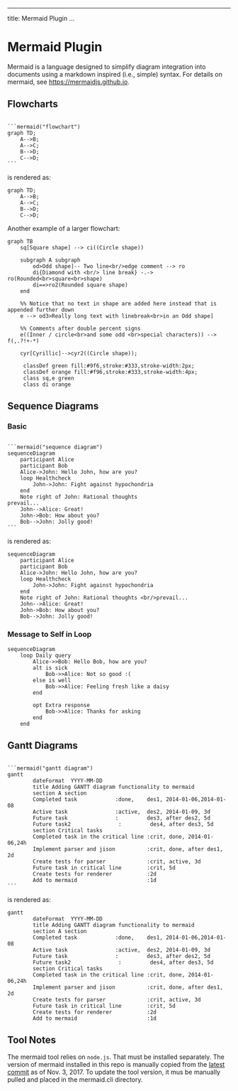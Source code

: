 
---
title: Mermaid Plugin
...

# Mermaid Plugin

Mermaid is a language designed to simplify diagram integration into documents using a markdown 
inspired (i.e., simple) syntax.  For details on mermaid, see <https://mermaidjs.github.io>.

## Flowcharts

<pre><code>
&#96;&#96;&#96;mermaid("flowchart")
graph TD;
    A-->B;
    A-->C;
    B-->D;
    C-->D;
&#96;&#96;&#96;
</code></pre>

is rendered as:

```mermaid("flowchart")
graph TD;
    A-->B;
    A-->C;
    B-->D;
    C-->D;
```

Another example of a larger flowchart:

```mermaid("Larger Flowchart")
graph TB
    sq[Square shape] --> ci((Circle shape))

    subgraph A subgraph
        od>Odd shape]-- Two line<br/>edge comment --> ro
        di{Diamond with <br/> line break} -.-> ro(Rounded<br>square<br>shape)
        di==>ro2(Rounded square shape)
    end

    %% Notice that no text in shape are added here instead that is appended further down
    e --> od3>Really long text with linebreak<br>in an Odd shape]

    %% Comments after double percent signs
    e((Inner / circle<br>and some odd <br>special characters)) --> f(,.?!+-*)

    cyr[Cyrillic]-->cyr2((Circle shape));

     classDef green fill:#9f6,stroke:#333,stroke-width:2px;
     classDef orange fill:#f96,stroke:#333,stroke-width:4px;
     class sq,e green
     class di orange
```


## Sequence Diagrams

### Basic

<pre><code>
&#96;&#96;&#96;mermaid("sequence diagram")
sequenceDiagram
    participant Alice
    participant Bob
    Alice->John: Hello John, how are you?
    loop Healthcheck
        John->John: Fight against hypochondria
    end
    Note right of John: Rational thoughts <br/>prevail...
    John-->Alice: Great!
    John->Bob: How about you?
    Bob-->John: Jolly good!
&#96;&#96;&#96;
</code></pre>

is rendered as:

```mermaid("sequence diagram")
sequenceDiagram
    participant Alice
    participant Bob
    Alice->John: Hello John, how are you?
    loop Healthcheck
        John->John: Fight against hypochondria
    end
    Note right of John: Rational thoughts <br/>prevail...
    John-->Alice: Great!
    John->Bob: How about you?
    Bob-->John: Jolly good!
```

### Message to Self in Loop

```mermaid("message to self in loop")
sequenceDiagram
    loop Daily query
        Alice->>Bob: Hello Bob, how are you?
        alt is sick
            Bob->>Alice: Not so good :(
        else is well
            Bob->>Alice: Feeling fresh like a daisy
        end

        opt Extra response
            Bob->>Alice: Thanks for asking
        end
    end
```

## Gantt Diagrams

<pre><code>
&#96;&#96;&#96;mermaid("gantt diagram")
gantt
        dateFormat  YYYY-MM-DD
        title Adding GANTT diagram functionality to mermaid
        section A section
        Completed task            :done,    des1, 2014-01-06,2014-01-08
        Active task               :active,  des2, 2014-01-09, 3d
        Future task               :         des3, after des2, 5d
        Future task2               :         des4, after des3, 5d
        section Critical tasks
        Completed task in the critical line :crit, done, 2014-01-06,24h
        Implement parser and jison          :crit, done, after des1, 2d
        Create tests for parser             :crit, active, 3d
        Future task in critical line        :crit, 5d
        Create tests for renderer           :2d
        Add to mermaid                      :1d
&#96;&#96;&#96;
</code></pre>

is rendered as:

```mermaid("gantt diagram")
gantt
        dateFormat  YYYY-MM-DD
        title Adding GANTT diagram functionality to mermaid
        section A section
        Completed task            :done,    des1, 2014-01-06,2014-01-08
        Active task               :active,  des2, 2014-01-09, 3d
        Future task               :         des3, after des2, 5d
        Future task2               :         des4, after des3, 5d
        section Critical tasks
        Completed task in the critical line :crit, done, 2014-01-06,24h
        Implement parser and jison          :crit, done, after des1, 2d
        Create tests for parser             :crit, active, 3d
        Future task in critical line        :crit, 5d
        Create tests for renderer           :2d
        Add to mermaid                      :1d
```

## Tool Notes

The mermaid tool relies on `node.js`. That must be installed separately.
The version of mermaid installed in this repo is manually copied from the [latest 
commit](https://github.com/mermaidjs/mermaid.cli/commit/1f9a6bce11289f4227d3fb0a93a512690953540d) as 
of Nov. 3, 2017. To update the tool version, it mus be manually pulled and placed in the mermaid.cli 
directory.
